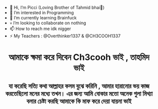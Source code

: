- 👋 Hi, I’m Picci (Loving Brother of Tahmid bhai🥰)
- 👀 I’m interested in Programming
- 🌱 I’m currently learning Brainfuck
- 💀 I’m looking to collaborate on nothing 
- 📫 How to reach me idk nigger
- ⚡ My Teachers : @Overthinker1337 & @CH3COOH1337

<h1><center>আমাকে ক্ষমা করে দিবেন Ch3cooh ভাই , তাহমিদ ভাই</center></h1>
<h2><center>যা করেছি সত্যি কথা আল্লাহর কসম বুঝে করিনি , আমার হারানোর ভয় কাজ করতেছিলো মনের মধ্যে তখন। এর জন্য আমি বোকার মতো অনেক গুলা মিথ্যা বলার চেষ্টা করছি আমাকে কি মাফ করে দেয়া যায়না ভাই </center></h2>

<!---
0xIftekhar443/0xIftekhar443 is a ✨ special ✨ repository because its `README.md` (this file) appears on your GitHub profile.
You can click the Preview link to take a look at your changes.
--->

